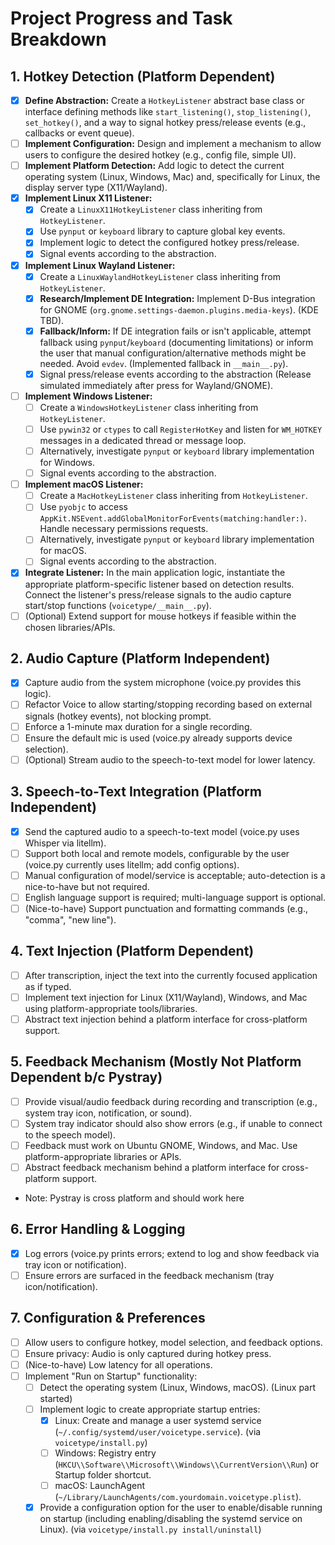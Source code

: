 # Project Progress and Task Breakdown

## 1. Hotkey Detection (Platform Dependent)
- [x] **Define Abstraction:** Create a `HotkeyListener` abstract base class or interface defining methods like `start_listening()`, `stop_listening()`, `set_hotkey()`, and a way to signal hotkey press/release events (e.g., callbacks or event queue).
- [ ] **Implement Configuration:** Design and implement a mechanism to allow users to configure the desired hotkey (e.g., config file, simple UI).
- [ ] **Implement Platform Detection:** Add logic to detect the current operating system (Linux, Windows, Mac) and, specifically for Linux, the display server type (X11/Wayland).
- [x] **Implement Linux X11 Listener:**
    - [x] Create a `LinuxX11HotkeyListener` class inheriting from `HotkeyListener`.
    - [x] Use `pynput` or `keyboard` library to capture global key events.
    - [x] Implement logic to detect the configured hotkey press/release.
    - [x] Signal events according to the abstraction.
- [x] **Implement Linux Wayland Listener:**
    - [x] Create a `LinuxWaylandHotkeyListener` class inheriting from `HotkeyListener`.
    - [x] **Research/Implement DE Integration:** Implement D-Bus integration for GNOME (`org.gnome.settings-daemon.plugins.media-keys`). (KDE TBD).
    - [x] **Fallback/Inform:** If DE integration fails or isn't applicable, attempt fallback using `pynput`/`keyboard` (documenting limitations) or inform the user that manual configuration/alternative methods might be needed. Avoid `evdev`. (Implemented fallback in `__main__.py`).
    - [x] Signal press/release events according to the abstraction (Release simulated immediately after press for Wayland/GNOME).
- [ ] **Implement Windows Listener:**
    - [ ] Create a `WindowsHotkeyListener` class inheriting from `HotkeyListener`.
    - [ ] Use `pywin32` or `ctypes` to call `RegisterHotKey` and listen for `WM_HOTKEY` messages in a dedicated thread or message loop.
    - [ ] Alternatively, investigate `pynput` or `keyboard` library implementation for Windows.
    - [ ] Signal events according to the abstraction.
- [ ] **Implement macOS Listener:**
    - [ ] Create a `MacHotkeyListener` class inheriting from `HotkeyListener`.
    - [ ] Use `pyobjc` to access `AppKit.NSEvent.addGlobalMonitorForEvents(matching:handler:)`. Handle necessary permissions requests.
    - [ ] Alternatively, investigate `pynput` or `keyboard` library implementation for macOS.
    - [ ] Signal events according to the abstraction.
- [x] **Integrate Listener:** In the main application logic, instantiate the appropriate platform-specific listener based on detection results. Connect the listener's press/release signals to the audio capture start/stop functions (`voicetype/__main__.py`).
- [ ] (Optional) Extend support for mouse hotkeys if feasible within the chosen libraries/APIs.

## 2. Audio Capture (Platform Independent)
- [x] Capture audio from the system microphone (voice.py provides this logic).
- [ ] Refactor Voice to allow starting/stopping recording based on external signals (hotkey events), not blocking prompt.
- [ ] Enforce a 1-minute max duration for a single recording.
- [ ] Ensure the default mic is used (voice.py already supports device selection).
- [ ] (Optional) Stream audio to the speech-to-text model for lower latency.

## 3. Speech-to-Text Integration (Platform Independent)
- [x] Send the captured audio to a speech-to-text model (voice.py uses Whisper via litellm).
- [ ] Support both local and remote models, configurable by the user (voice.py currently uses litellm; add config options).
- [ ] Manual configuration of model/service is acceptable; auto-detection is a nice-to-have but not required.
- [ ] English language support is required; multi-language support is optional.
- [ ] (Nice-to-have) Support punctuation and formatting commands (e.g., "comma", "new line").

## 4. Text Injection (Platform Dependent)
- [ ] After transcription, inject the text into the currently focused application as if typed.
- [ ] Implement text injection for Linux (X11/Wayland), Windows, and Mac using platform-appropriate tools/libraries.
- [ ] Abstract text injection behind a platform interface for cross-platform support.

## 5. Feedback Mechanism (Mostly Not Platform Dependent b/c Pystray)
- [ ] Provide visual/audio feedback during recording and transcription (e.g., system tray icon, notification, or sound).
- [ ] System tray indicator should also show errors (e.g., if unable to connect to the speech model).
- [ ] Feedback must work on Ubuntu GNOME, Windows, and Mac. Use platform-appropriate libraries or APIs.
- [ ] Abstract feedback mechanism behind a platform interface for cross-platform support.
- Note: Pystray is cross platform and should work here

## 6. Error Handling & Logging
- [x] Log errors (voice.py prints errors; extend to log and show feedback via tray icon or notification).
- [ ] Ensure errors are surfaced in the feedback mechanism (tray icon/notification).

## 7. Configuration & Preferences
- [ ] Allow users to configure hotkey, model selection, and feedback options.
- [ ] Ensure privacy: Audio is only captured during hotkey press.
- [ ] (Nice-to-have) Low latency for all operations.
- [ ] Implement "Run on Startup" functionality:
    - [ ] Detect the operating system (Linux, Windows, macOS). (Linux part started)
    - [ ] Implement logic to create appropriate startup entries:
        - [x] Linux: Create and manage a user systemd service (`~/.config/systemd/user/voicetype.service`). (via `voicetype/install.py`)
        - [ ] Windows: Registry entry (`HKCU\\Software\\Microsoft\\Windows\\CurrentVersion\\Run`) or Startup folder shortcut.
        - [ ] macOS: LaunchAgent (`~/Library/LaunchAgents/com.yourdomain.voicetype.plist`).
    - [x] Provide a configuration option for the user to enable/disable running on startup (including enabling/disabling the systemd service on Linux). (via `voicetype/install.py install/uninstall`)
